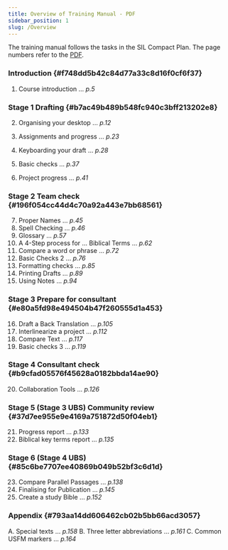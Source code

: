 ```yaml
---
title: Overview of Training Manual - PDF
sidebar_position: 1
slug: /Overview
---
```




The training manual follows the tasks in the SIL Compact Plan. The page numbers refer to the [PDF](https://manual.paratext.org/downloads/Ptx-man-en-9.4.pdf).


### Introduction {#f748dd5b42c84d77a33c8d16f0cf6f37}


 1. Course introduction ... _p.5_


### Stage 1 Drafting {#b7ac49b489b548fc940c3bff213202e8}


 2. Organising your desktop ... _p.12_


 3. Assignments and progress ... _p.23_
 4. Keyboarding your draft ... _p.28_
 5. Basic checks ... _p.37_
 6. Project progress ... _p.41_


### Stage 2 Team check {#196f054cc44d4c70a92a443e7bb68561}


 7. Proper Names ... _p.45_
 8. Spell Checking ... _p.46_
 9. Glossary ... _p.57_
 10. A 4-Step process for ... Biblical Terms ... _p.62_
 11. Compare a word or phrase ... _p.72_
 12. Basic Checks 2 ... _p.76_
 13. Formatting checks ... _p.85_
 14. Printing Drafts ... _p.89_
 15. Using Notes ... _p.94_


### Stage 3 Prepare for consultant {#e80a5fd98e494504b47f260555d1a453}


 16. Draft a Back Translation ... _p.105_
 17. Interlinearize a project ... _p.112_
 18. Compare Text ... _p.117_
 19. Basic checks 3 ... _p.119_


### Stage 4 Consultant check {#b9cfad05576f45628a0182bbda14ae90}


 20. Collaboration Tools ... _p.126_


### Stage 5 (Stage 3 UBS) Community review {#37d7ee955e9e4169a751872d50f04eb1}


 21. Progress report ... _p.133_
 22. Biblical key terms report ... _p.135_


### Stage 6 (Stage 4 UBS) {#85c6be7707ee40869b049b52bf3c6d1d}


 23. Compare Parallel Passages ... _p.138_
 24. Finalising for Publication ... _p.145_
 25. Create a study Bible ... _p.152_


### Appendix {#793aa14dd606462cb02b5bb66acd3057}


A. Special texts ... _p.158_
B. Three letter abbreviations ... _p.161_
C. Common USFM markers ... _p.164_

